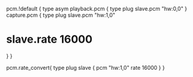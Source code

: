 pcm.!default {
  type asym
   playback.pcm {
     type plug
     slave.pcm "hw:0,0"
   }
   capture.pcm {
     type plug
     slave.pcm "hw:1,0"
#    slave.rate 16000
   }
}

pcm.rate_convert{
 type plug
slave {
	pcm "hw:1,0"
rate 16000
}
}
